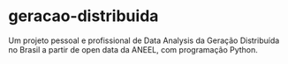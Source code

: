 # geracao-distribuida
Um projeto pessoal e profissional de Data Analysis da Geração Distribuída no Brasil a partir de open data da ANEEL, com programação Python.
